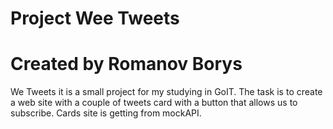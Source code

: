 # Project Wee Tweets
# Created by Romanov Borys
We Tweets it is a small project for my studying in GoIT.
The task is to create a web site with a couple of tweets card with a button that allows us to subscribe.
Cards site is getting from mockAPI.

